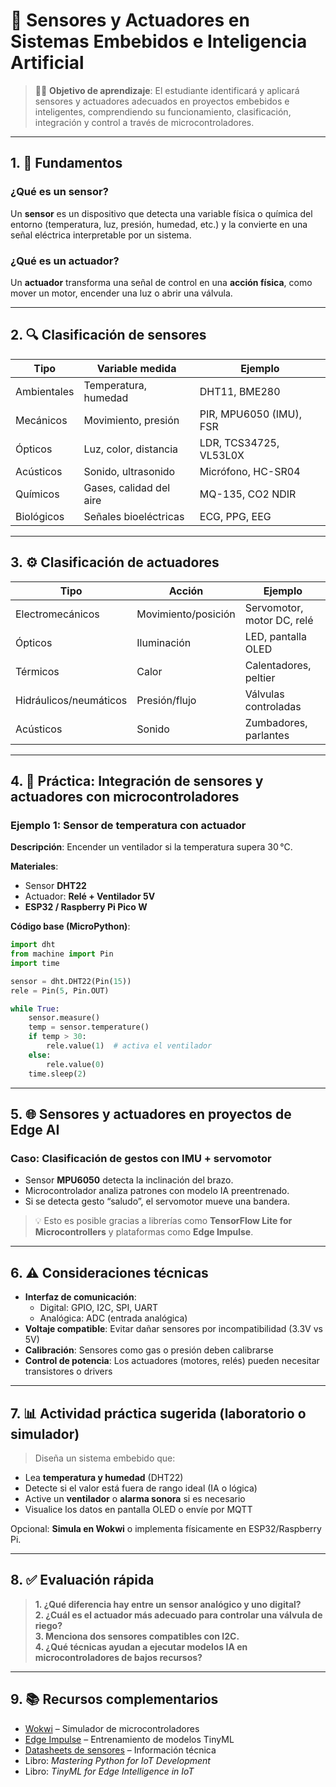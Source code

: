 

# 📘 Sensores y Actuadores en Sistemas Embebidos e Inteligencia Artificial

> 🧑‍🏫 **Objetivo de aprendizaje**: El estudiante identificará y aplicará sensores y actuadores adecuados en proyectos embebidos e inteligentes, comprendiendo su funcionamiento, clasificación, integración y control a través de microcontroladores.

---

## 1. 🧠 Fundamentos

### ¿Qué es un sensor?
Un **sensor** es un dispositivo que detecta una variable física o química del entorno (temperatura, luz, presión, humedad, etc.) y la convierte en una señal eléctrica interpretable por un sistema.

### ¿Qué es un actuador?
Un **actuador** transforma una señal de control en una **acción física**, como mover un motor, encender una luz o abrir una válvula.

---

## 2. 🔍 Clasificación de sensores

| Tipo           | Variable medida       | Ejemplo                          |
|----------------|------------------------|----------------------------------|
| Ambientales    | Temperatura, humedad   | DHT11, BME280                    |
| Mecánicos      | Movimiento, presión    | PIR, MPU6050 (IMU), FSR          |
| Ópticos        | Luz, color, distancia  | LDR, TCS34725, VL53L0X           |
| Acústicos      | Sonido, ultrasonido    | Micrófono, HC-SR04               |
| Químicos       | Gases, calidad del aire| MQ-135, CO2 NDIR                 |
| Biológicos     | Señales bioeléctricas  | ECG, PPG, EEG                    |

---

## 3. ⚙️ Clasificación de actuadores

| Tipo            | Acción                  | Ejemplo                          |
|------------------|--------------------------|----------------------------------|
| Electromecánicos | Movimiento/posición     | Servomotor, motor DC, relé       |
| Ópticos          | Iluminación             | LED, pantalla OLED               |
| Térmicos         | Calor                   | Calentadores, peltier            |
| Hidráulicos/neumáticos | Presión/flujo     | Válvulas controladas             |
| Acústicos        | Sonido                  | Zumbadores, parlantes            |

---

## 4. 🧪 Práctica: Integración de sensores y actuadores con microcontroladores

### Ejemplo 1: Sensor de temperatura con actuador
**Descripción**: Encender un ventilador si la temperatura supera 30 °C.

**Materiales**:  
- Sensor **DHT22**  
- Actuador: **Relé + Ventilador 5V**  
- **ESP32 / Raspberry Pi Pico W**

**Código base (MicroPython)**:
```python
import dht
from machine import Pin
import time

sensor = dht.DHT22(Pin(15))
rele = Pin(5, Pin.OUT)

while True:
    sensor.measure()
    temp = sensor.temperature()
    if temp > 30:
        rele.value(1)  # activa el ventilador
    else:
        rele.value(0)
    time.sleep(2)
```

---

## 5. 🌐 Sensores y actuadores en proyectos de Edge AI

### Caso: Clasificación de gestos con IMU + servomotor
- Sensor **MPU6050** detecta la inclinación del brazo.  
- Microcontrolador analiza patrones con modelo IA preentrenado.  
- Si se detecta gesto “saludo”, el servomotor mueve una bandera.

> 💡 Esto es posible gracias a librerías como **TensorFlow Lite for Microcontrollers** y plataformas como **Edge Impulse**.

---

## 6. ⚠️ Consideraciones técnicas

- **Interfaz de comunicación**:
  - Digital: GPIO, I2C, SPI, UART
  - Analógica: ADC (entrada analógica)
- **Voltaje compatible**: Evitar dañar sensores por incompatibilidad (3.3V vs 5V)
- **Calibración**: Sensores como gas o presión deben calibrarse
- **Control de potencia**: Los actuadores (motores, relés) pueden necesitar transistores o drivers

---

## 7. 📊 Actividad práctica sugerida (laboratorio o simulador)

> Diseña un sistema embebido que:
- Lea **temperatura y humedad** (DHT22)
- Detecte si el valor está fuera de rango ideal (IA o lógica)
- Active un **ventilador** o **alarma sonora** si es necesario
- Visualice los datos en pantalla OLED o envíe por MQTT

Opcional: **Simula en Wokwi** o implementa físicamente en ESP32/Raspberry Pi.

---

## 8. ✅ Evaluación rápida

> **1. ¿Qué diferencia hay entre un sensor analógico y uno digital?**  
> **2. ¿Cuál es el actuador más adecuado para controlar una válvula de riego?**  
> **3. Menciona dos sensores compatibles con I2C.**  
> **4. ¿Qué técnicas ayudan a ejecutar modelos IA en microcontroladores de bajos recursos?**

---

## 9. 📚 Recursos complementarios

- [Wokwi](https://wokwi.com) – Simulador de microcontroladores
- [Edge Impulse](https://www.edgeimpulse.com) – Entrenamiento de modelos TinyML
- [Datasheets de sensores](https://components101.com/) – Información técnica
- Libro: *Mastering Python for IoT Development*   
- Libro: *TinyML for Edge Intelligence in IoT* 

